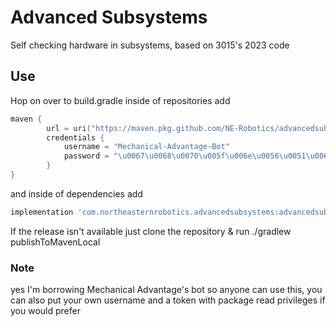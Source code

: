 # Advanced Subsystems

Self checking hardware in subsystems, based on 3015's 2023 code

## Use
Hop on over to build.gradle inside of repositories add
```gradle
maven {
        url = uri("https://maven.pkg.github.com/NE-Robotics/advancedsubsystems")
        credentials {
            username = "Mechanical-Advantage-Bot"
            password = "\u0067\u0068\u0070\u005f\u006e\u0056\u0051\u006a\u0055\u004f\u004c\u0061\u0079\u0066\u006e\u0078\u006e\u0037\u0051\u0049\u0054\u0042\u0032\u004c\u004a\u006d\u0055\u0070\u0073\u0031\u006d\u0037\u004c\u005a\u0030\u0076\u0062\u0070\u0063\u0051"
        }
}
```
and inside of dependencies add
```gradle
implementation 'com.northeasternrobotics.advancedsubsystems:advancedsubsystems:0.0.1'
```
If the release isn't available just clone the repository & run ./gradlew publishToMavenLocal

### Note
yes I'm borrowing Mechanical Advantage's bot so anyone can use this, you can also put your own username and a token with package read privileges if you would prefer

